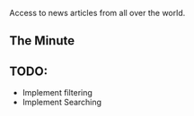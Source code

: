 Access to news articles from all over the world.

## The Minute

<h2>TODO:</h2>
<ul>
<li>Implement filtering</li>
<li>Implement Searching</li>
</ul>
